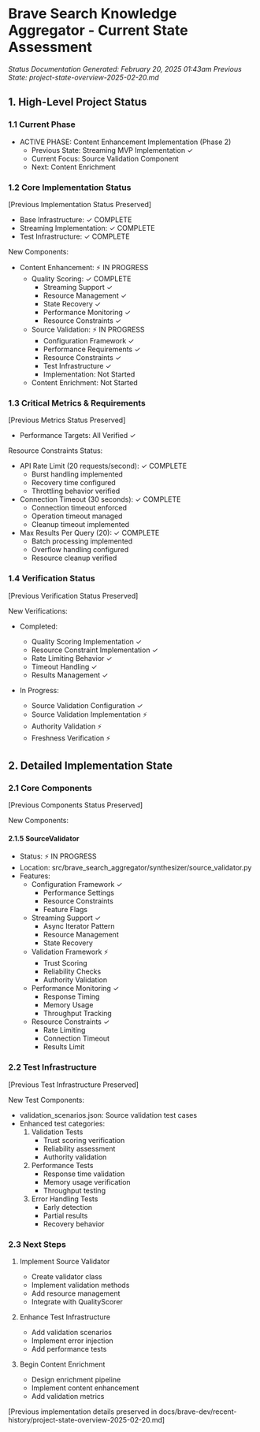 # Brave Search Knowledge Aggregator - Current State Assessment
*Status Documentation Generated: February 20, 2025 01:43am*
*Previous State: project-state-overview-2025-02-20.md*

## 1. High-Level Project Status

### 1.1 Current Phase
- ACTIVE PHASE: Content Enhancement Implementation (Phase 2)
  - Previous State: Streaming MVP Implementation ✓
  - Current Focus: Source Validation Component
  - Next: Content Enrichment

### 1.2 Core Implementation Status
[Previous Implementation Status Preserved]
- Base Infrastructure: ✓ COMPLETE
- Streaming Implementation: ✓ COMPLETE
- Test Infrastructure: ✓ COMPLETE

New Components:
- Content Enhancement: ⚡ IN PROGRESS
  - Quality Scoring: ✓ COMPLETE
    * Streaming Support ✓
    * Resource Management ✓
    * State Recovery ✓
    * Performance Monitoring ✓
    * Resource Constraints ✓
  - Source Validation: ⚡ IN PROGRESS
    * Configuration Framework ✓
    * Performance Requirements ✓
    * Resource Constraints ✓
    * Test Infrastructure ✓
    * Implementation: Not Started
  - Content Enrichment: Not Started

### 1.3 Critical Metrics & Requirements
[Previous Metrics Status Preserved]
- Performance Targets: All Verified ✓

Resource Constraints Status:
- API Rate Limit (20 requests/second): ✓ COMPLETE
  * Burst handling implemented
  * Recovery time configured
  * Throttling behavior verified
- Connection Timeout (30 seconds): ✓ COMPLETE
  * Connection timeout enforced
  * Operation timeout managed
  * Cleanup timeout implemented
- Max Results Per Query (20): ✓ COMPLETE
  * Batch processing implemented
  * Overflow handling configured
  * Resource cleanup verified

### 1.4 Verification Status
[Previous Verification Status Preserved]

New Verifications:
- Completed:
  - Quality Scoring Implementation ✓
  - Resource Constraint Implementation ✓
  - Rate Limiting Behavior ✓
  - Timeout Handling ✓
  - Results Management ✓

- In Progress:
  - Source Validation Configuration ✓
  - Source Validation Implementation ⚡
  - Authority Validation ⚡
  - Freshness Verification ⚡

## 2. Detailed Implementation State

### 2.1 Core Components
[Previous Components Status Preserved]

New Components:
#### 2.1.5 SourceValidator
- Status: ⚡ IN PROGRESS
- Location: src/brave_search_aggregator/synthesizer/source_validator.py
- Features:
  - Configuration Framework ✓
    * Performance Settings
    * Resource Constraints
    * Feature Flags
  - Streaming Support ✓
    * Async Iterator Pattern
    * Resource Management
    * State Recovery
  - Validation Framework ⚡
    * Trust Scoring
    * Reliability Checks
    * Authority Validation
  - Performance Monitoring ✓
    * Response Timing
    * Memory Usage
    * Throughput Tracking
  - Resource Constraints ✓
    * Rate Limiting
    * Connection Timeout
    * Results Limit

### 2.2 Test Infrastructure
[Previous Test Infrastructure Preserved]

New Test Components:
- validation_scenarios.json: Source validation test cases
- Enhanced test categories:
  1. Validation Tests
     - Trust scoring verification
     - Reliability assessment
     - Authority validation
  2. Performance Tests
     - Response time validation
     - Memory usage verification
     - Throughput testing
  3. Error Handling Tests
     - Early detection
     - Partial results
     - Recovery behavior

### 2.3 Next Steps
1. Implement Source Validator
   - Create validator class
   - Implement validation methods
   - Add resource management
   - Integrate with QualityScorer

2. Enhance Test Infrastructure
   - Add validation scenarios
   - Implement error injection
   - Add performance tests

3. Begin Content Enrichment
   - Design enrichment pipeline
   - Implement content enhancement
   - Add validation metrics

[Previous implementation details preserved in docs/brave-dev/recent-history/project-state-overview-2025-02-20.md]